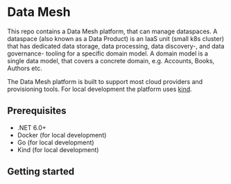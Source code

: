 # Data Mesh

This repo contains a Data Mesh platform, that can manage dataspaces. A dataspace (also known as a Data Product) is an IaaS unit (small k8s cluster) that has dedicated data storage, data processing, data discovery-, and data governance- tooling for a specific domain model. A domain model is a single data model, that covers a concrete domain, e.g. Accounts, Books, Authors etc.

The Data Mesh platform is built to support most cloud providers and provisioning tools. For local development the platform uses [kind](https://kind.sigs.k8s.io/).

## Prerequisites

- .NET 6.0+
- Docker (for local development)
- Go (for local development)
- Kind (for local development)

## Getting started
